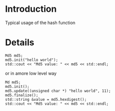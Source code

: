 # Introduction #

Typical usage of the hash function

# Details #

```
Md5 md5;
md5.init("hello world");
std::cout << "Md5 value: " << md5 << std::endl;
```

or in amore low level way

```
Md md5;
md5.init();
md5.update((unsigned char *) "hello world", 11);
md5.finalize();
std::string &value = md5.hexdigest();
std::cout << "Md5 value: " << md5 << std::endl;
```
